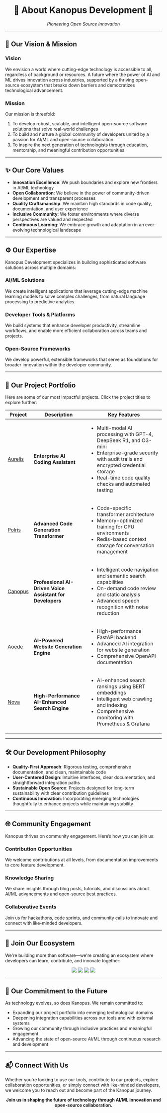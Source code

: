 <h1 align="center">🌌 About Kanopus Development 🌌</h1>

<p align="center">
  <em>Pioneering Open Source Innovation</em>
</p>

---

<h2>🌟 Our Vision & Mission</h2>

### Vision
We envision a world where cutting-edge technology is accessible to all, regardless of background or resources. A future where the power of AI and ML drives innovation across industries, supported by a thriving open-source ecosystem that breaks down barriers and democratizes technological advancement.

### Mission
Our mission is threefold:
<ol>
  <li>To develop robust, scalable, and intelligent open-source software solutions that solve real-world challenges</li>
  <li>To build and nurture a global community of developers united by a passion for AI/ML and open-source collaboration</li>
  <li>To inspire the next generation of technologists through education, mentorship, and meaningful contribution opportunities</li>
</ol>

---

<h2>✨ Our Core Values</h2>

<ul>
  <li><strong>Innovation Excellence</strong>: We push boundaries and explore new frontiers in AI/ML technology</li>
  <li><strong>Open Collaboration</strong>: We believe in the power of community-driven development and transparent processes</li>
  <li><strong>Quality Craftsmanship</strong>: We maintain high standards in code quality, documentation, and user experience</li>
  <li><strong>Inclusive Community</strong>: We foster environments where diverse perspectives are valued and respected</li>
  <li><strong>Continuous Learning</strong>: We embrace growth and adaptation in an ever-evolving technological landscape</li>
</ul>

---

<h2>⚙️ Our Expertise</h2>

<p>Kanopus Development specializes in building sophisticated software solutions across multiple domains:</p>

### AI/ML Solutions
We create intelligent applications that leverage cutting-edge machine learning models to solve complex challenges, from natural language processing to predictive analytics.

### Developer Tools & Platforms
We build systems that enhance developer productivity, streamline workflows, and enable more efficient collaboration across teams and projects.

### Open-Source Frameworks
We develop powerful, extensible frameworks that serve as foundations for broader innovation within the developer community.

---

<h2>📂 Our Project Portfolio</h2>

Here are some of our most impactful projects. Click the project titles to explore further:

<table>
  <thead>
    <tr>
      <th>Project</th>
      <th>Description</th>
      <th>Key Features</th>
    </tr>
  </thead>
  <tbody>
    <tr>
      <td><a href="https://github.com/KanopusDev/Aurelis">Aurelis</a></td>
      <td><strong>Enterprise AI Coding Assistant</strong></td>
      <td>
        <ul>
          <li>Multi-modal AI processing with GPT-4, DeepSeek R1, and O3-mini</li>
          <li>Enterprise-grade security with audit trails and encrypted credential storage</li>
          <li>Real-time code quality checks and automated testing</li>
        </ul>
      </td>
    </tr>
    <tr>
      <td><a href="https://github.com/KanopusDev/Polris">Polris</a></td>
      <td><strong>Advanced Code Generation Transformer</strong></td>
      <td>
        <ul>
          <li>Code-specific transformer architecture</li>
          <li>Memory-optimized training for CPU environments</li>
          <li>Redis-based context storage for conversation management</li>
        </ul>
      </td>
    </tr>
    <tr>
      <td><a href="https://github.com/KanopusDev/Canopus">Canopus</a></td>
      <td><strong>Professional AI-Driven Voice Assistant for Developers</strong></td>
      <td>
        <ul>
          <li>Intelligent code navigation and semantic search capabilities</li>
          <li>On-demand code review and static analysis</li>
          <li>Advanced speech recognition with noise reduction</li>
        </ul>
      </td>
    </tr>
    <tr>
      <td><a href="https://github.com/KanopusDev/Aoede">Aoede</a></td>
      <td><strong>AI-Powered Website Generation Engine</strong></td>
      <td>
        <ul>
          <li>High-performance FastAPI backend</li>
          <li>Advanced AI integration for website generation</li>
          <li>Comprehensive OpenAPI documentation</li>
        </ul>
      </td>
    </tr>
    <tr>
      <td><a href="https://github.com/KanopusDev/Nova">Nova</a></td>
      <td><strong>High-Performance AI-Enhanced Search Engine</strong></td>
      <td>
        <ul>
          <li>AI-enhanced search rankings using BERT embeddings</li>
          <li>Intelligent web crawling and indexing</li>
          <li>Comprehensive monitoring with Prometheus & Grafana</li>
        </ul>
      </td>
    </tr>
  </tbody>
</table>

---

<h2>🛠️ Our Development Philosophy</h2>

<ul>
  <li><strong>Quality-First Approach</strong>: Rigorous testing, comprehensive documentation, and clean, maintainable code</li>
  <li><strong>User-Centered Design</strong>: Intuitive interfaces, clear documentation, and straightforward integration paths</li>
  <li><strong>Sustainable Open Source</strong>: Projects designed for long-term sustainability with clear contribution guidelines</li>
  <li><strong>Continuous Innovation</strong>: Incorporating emerging technologies thoughtfully to enhance projects while maintaining stability</li>
</ul>

---

<h2>🌐 Community Engagement</h2>

Kanopus thrives on community engagement. Here’s how you can join us:

### Contribution Opportunities
We welcome contributions at all levels, from documentation improvements to core feature development.

### Knowledge Sharing
We share insights through blog posts, tutorials, and discussions about AI/ML advancements and open-source best practices.

### Collaborative Events
Join us for hackathons, code sprints, and community calls to innovate and connect with like-minded developers.

---

<h2>🚀 Join Our Ecosystem</h2>

<p>We're building more than software—we're creating an ecosystem where developers can learn, contribute, and innovate together:</p>

<p align="center">
  <a href="https://github.com/KanopusDev"><img src="https://img.shields.io/badge/GitHub-KanopusDev-181717?style=for-the-badge&logo=github"/></a>
  <a href="https://kanopusdev.slack.com"><img src="https://img.shields.io/badge/Slack-Join%20Our%20Community-4A154B?style=for-the-badge&logo=slack"/></a>
  <a href="https://twitter.com/Kanopusdev"><img src="https://img.shields.io/badge/Twitter-@KanopusDev-1DA1F2?style=for-the-badge&logo=twitter"/></a>
  <a href="https://instagram.com/Kanopusdev"><img src="https://img.shields.io/badge/Instagram-@KanopusDev-E4405F?style=for-the-badge&logo=instagram"/></a>
</p>

---

<h2>🌈 Our Commitment to the Future</h2>

<p>As technology evolves, so does Kanopus. We remain committed to:</p>
<ul>
  <li>Expanding our project portfolio into emerging technological domains</li>
  <li>Deepening integration capabilities across our tools and with external systems</li>
  <li>Growing our community through inclusive practices and meaningful engagement</li>
  <li>Advancing the state of open-source AI/ML through continuous research and development</li>
</ul>

---

<h2>📬 Connect With Us</h2>

<p>Whether you're looking to use our tools, contribute to our projects, explore collaboration opportunities, or simply connect with like-minded developers, we welcome you to reach out and become part of the Kanopus journey.</p>
<p align="center"><strong>Join us in shaping the future of technology through AI/ML innovation and open-source collaboration.</strong></p>
